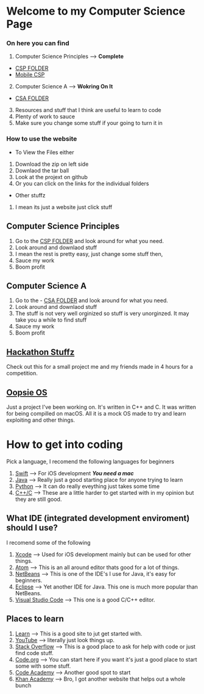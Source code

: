 # Welcome to my Computer Science Page

### On here you can find
1. Computer Science Principles --> **Complete**
- [CSP FOLDER](https://github.com/Zxtreme03/ComputerScience/tree/master/CSP)
- [Mobile CSP](https://course.mobilecsp.org/mobilecsp/course?use_last_location=true)
2. Computer Science A --> **Wokring On It**
- [CSA FOLDER](https://github.com/Zxtreme03/ComputerScience/tree/master/CSA)
3. Resources and stuff that I think are useful to learn to code
4. Plenty of work to sauce
5. Make sure you change some stuff if your going to turn it in

### How to use the website
- To View the Files either 
1. Download the zip on left side
2. Downlaod the tar ball
3. Look at the projext on github
4. Or you can click on the links for the individual folders

- Other stuffz
1. I mean its just a website just click stuff

## Computer Science Principles
1. Go to the [CSP FOLDER](https://github.com/Zxtreme03/ComputerScience/tree/master/CSP) and look around for what you need.
2. Look around and downlaod stuff
3. I mean the rest is pretty easy, just change some stuff then,
4. Sauce my work
5. Boom profit

## Computer Science A
1. Go to the - [CSA FOLDER](https://github.com/Zxtreme03/ComputerScience/tree/master/CSA) and look around for what you need.
2. Look around and downlaod stuff
3. The stuff is not very well orginized so stuff is very unorginzed. It may take you a while to find stuff
4. Sauce my work
5. Boom profit

## [Hackathon Stuffz](https://github.com/Zxtreme03/ComputerScience/tree/master/HackAThon)
Check out this for a small project me and my friends made in 4 hours for a competition.

## [Oopsie OS](https://github.com/Zxtreme03/ComputerScience/tree/master/OopsieOS)
Just a project I've been working on. It's written in C++ and C. It was written for being compilled on macOS. All it is a mock OS made to try and learn exploiting and other things.

# How to get into coding
Pick a language, I recomend the following languages for beginners
1. [Swift](https://developer.apple.com/swift/) --> For iOS development _**You need a mac**_
2. [Java](https://www.java.com/en/) --> Really just a good starting place for anyone trying to learn
3. [Python](https://www.python.org) --> It can do really eveything just takes some time
4. [C++/C](https://en.wikipedia.org/wiki/C_(programming_language)) --> These are a little harder to get started with in my opinion but they are still good.

## What IDE (integrated development enviroment) should I use?
I recomend some of the following
1. [Xcode](https://developer.apple.com/xcode/) --> Used for iOS development mainly but can be used for other things. 
2. [Atom](https://atom.io) --> This is an all around editor thats good for a lot of things. 
3. [NetBeans](https://netbeans.org) --> This is one of the IDE's I use for Java, it's easy for beginners. 
4. [Eclipse](https://www.eclipse.org) --> Yet another IDE for Java. This one is much more popular than NetBeans. 
5. [Visual Studio Code](https://code.visualstudio.com) --> This one is a good C/C++ editor.

## Places to learn
1. [Learn](https://www.learnpython.org) --> This is a good site to jut get started with.
2. [YouTube](https://www.youtube.com) --> literally just look things up.
3. [Stack Overflow](https://stackoverflow.com) --> This is a good place to ask for help with code or just find code stuff.
4. [Code.org](https://code.org/learn) --> You can start here if you want it's just a good place to start some with some stuff.
5. [Code Academy](https://www.codecademy.com) --> Another good spot to start
6. [Khan Academy](https://www.khanacademy.org/computing/computer-programming) --> Bro, I got another website that helps out a whole bunch
